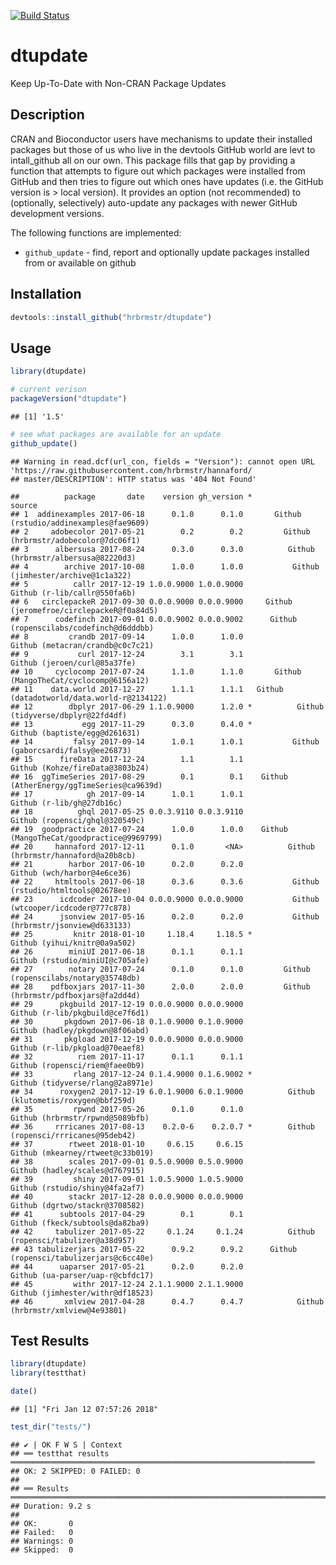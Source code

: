 
[![Build
Status](https://travis-ci.org/hrbrmstr/dtupdate.png)](https://travis-ci.org/hrbrmstr/dtupdate)

# dtupdate

Keep Up-To-Date with Non-CRAN Package Updates

## Description

CRAN and Bioconductor users have mechanisms to update their installed
packages but those of us who live in the devtools GitHub world are levt
to intall\_github all on our own. This package fills that gap by
providing a function that attempts to figure out which packages were
installed from GitHub and then tries to figure out which ones have
updates (i.e. the GitHub version is \> local version). It provides an
option (not recommended) to (optionally, selectively) auto-update any
packages with newer GitHub development versions.

The following functions are implemented:

  - `github_update` - find, report and optionally update packages
    installed from or available on github

## Installation

``` r
devtools::install_github("hrbrmstr/dtupdate")
```

## Usage

``` r
library(dtupdate)

# current verison
packageVersion("dtupdate")
```

    ## [1] '1.5'

``` r
# see what packages are available for an update
github_update()
```

    ## Warning in read.dcf(url_con, fields = "Version"): cannot open URL 'https://raw.githubusercontent.com/hrbrmstr/hannaford/
    ## master/DESCRIPTION': HTTP status was '404 Not Found'

    ##          package       date    version gh_version *                                     source
    ## 1  addinexamples 2017-06-18      0.1.0      0.1.0       Github (rstudio/addinexamples@fae9609)
    ## 2     adobecolor 2017-05-21        0.2        0.2         Github (hrbrmstr/adobecolor@7dc06f1)
    ## 3      albersusa 2017-08-24      0.3.0      0.3.0          Github (hrbrmstr/albersusa@82220d3)
    ## 4        archive 2017-10-08      1.0.0      1.0.0           Github (jimhester/archive@1c1a322)
    ## 5          callr 2017-12-19 1.0.0.9000 1.0.0.9000                 Github (r-lib/callr@550fa6b)
    ## 6   circlepackeR 2017-09-30 0.0.0.9000 0.0.0.9000     Github (jeromefroe/circlepackeR@f0a84d5)
    ## 7      codefinch 2017-09-01 0.0.0.9002 0.0.0.9002      Github (ropenscilabs/codefinch@d6dddbb)
    ## 8         crandb 2017-09-14      1.0.0      1.0.0             Github (metacran/crandb@c0c7c21)
    ## 9           curl 2017-12-24        3.1        3.1                 Github (jeroen/curl@85a37fe)
    ## 10     cyclocomp 2017-07-24      1.1.0      1.1.0       Github (MangoTheCat/cyclocomp@6156a12)
    ## 11    data.world 2017-12-27      1.1.1      1.1.1   Github (datadotworld/data.world-r@2134122)
    ## 12        dbplyr 2017-06-29 1.1.0.9000      1.2.0 *          Github (tidyverse/dbplyr@22fd4df)
    ## 13           egg 2017-11-29      0.3.0      0.4.0 *              Github (baptiste/egg@d261631)
    ## 14         falsy 2017-09-14      1.0.1      1.0.1           Github (gaborcsardi/falsy@ee26873)
    ## 15      fireData 2017-12-24        1.1        1.1              Github (Kohze/fireData@3803b24)
    ## 16  ggTimeSeries 2017-08-29        0.1        0.1    Github (AtherEnergy/ggTimeSeries@ca9639d)
    ## 17            gh 2017-09-14      1.0.1      1.0.1                    Github (r-lib/gh@27db16c)
    ## 18          ghql 2017-05-25 0.0.3.9110 0.0.3.9110               Github (ropensci/ghql@320549c)
    ## 19  goodpractice 2017-07-24      1.0.0      1.0.0    Github (MangoTheCat/goodpractice@9969799)
    ## 20     hannaford 2017-12-11      0.1.0       <NA>          Github (hrbrmstr/hannaford@a20b8cb)
    ## 21        harbor 2017-06-10      0.2.0      0.2.0                  Github (wch/harbor@4e6ce36)
    ## 22     htmltools 2017-06-18      0.3.6      0.3.6           Github (rstudio/htmltools@02678ee)
    ## 23      icdcoder 2017-10-04 0.0.0.9000 0.0.0.9000           Github (wtcooper/icdcoder@777c878)
    ## 24      jsonview 2017-05-16      0.2.0      0.2.0           Github (hrbrmstr/jsonview@d633133)
    ## 25         knitr 2018-01-10     1.18.4     1.18.5 *               Github (yihui/knitr@0a9a502)
    ## 26        miniUI 2017-06-18      0.1.1      0.1.1              Github (rstudio/miniUI@c705afe)
    ## 27        notary 2017-07-24      0.1.0      0.1.0         Github (ropenscilabs/notary@35748db)
    ## 28    pdfboxjars 2017-11-30      2.0.0      2.0.0         Github (hrbrmstr/pdfboxjars@fa2dd4d)
    ## 29      pkgbuild 2017-12-19 0.0.0.9000 0.0.0.9000              Github (r-lib/pkgbuild@ce7f6d1)
    ## 30       pkgdown 2017-06-18 0.1.0.9000 0.1.0.9000              Github (hadley/pkgdown@8f06abd)
    ## 31       pkgload 2017-12-19 0.0.0.9000 0.0.0.9000               Github (r-lib/pkgload@70eaef8)
    ## 32          riem 2017-11-17      0.1.1      0.1.1               Github (ropensci/riem@faee0b9)
    ## 33         rlang 2017-12-24 0.1.4.9000 0.1.6.9002 *           Github (tidyverse/rlang@2a8971e)
    ## 34      roxygen2 2017-12-19 6.0.1.9000 6.0.1.9000          Github (klutometis/roxygen@bbf259d)
    ## 35         rpwnd 2017-05-26      0.1.0      0.1.0              Github (hrbrmstr/rpwnd@5089bfb)
    ## 36     rrricanes 2017-08-13    0.2.0-6    0.2.0.7 *        Github (ropensci/rrricanes@95deb42)
    ## 37        rtweet 2018-01-10     0.6.15     0.6.15             Github (mkearney/rtweet@c33b019)
    ## 38        scales 2017-09-01 0.5.0.9000 0.5.0.9000               Github (hadley/scales@d767915)
    ## 39         shiny 2017-09-01 1.0.5.9000 1.0.5.9000               Github (rstudio/shiny@4fa2af7)
    ## 40        stackr 2017-12-28 0.0.0.9000 0.0.0.9000               Github (dgrtwo/stackr@3708582)
    ## 41      subtools 2017-04-29        0.1        0.1              Github (fkeck/subtools@da82ba9)
    ## 42     tabulizer 2017-05-22     0.1.24     0.1.24          Github (ropensci/tabulizer@a38d957)
    ## 43 tabulizerjars 2017-05-22      0.9.2      0.9.2      Github (ropensci/tabulizerjars@c6cc40e)
    ## 44      uaparser 2017-05-21      0.2.0      0.2.0             Github (ua-parser/uap-r@cbfdc17)
    ## 45         withr 2017-12-24 2.1.1.9000 2.1.1.9000             Github (jimhester/withr@df18523)
    ## 46       xmlview 2017-04-28      0.4.7      0.4.7            Github (hrbrmstr/xmlview@4e93801)

## Test Results

``` r
library(dtupdate)
library(testthat)

date()
```

    ## [1] "Fri Jan 12 07:57:26 2018"

``` r
test_dir("tests/")
```

    ## ✔ | OK F W S | Context
    ## ══ testthat results  ════════════════════════════════════════════════════════════════════
    ## OK: 2 SKIPPED: 0 FAILED: 0
    ## 
    ## ══ Results ══════════════════════════════════════════════════════════════════════════════
    ## Duration: 9.2 s
    ## 
    ## OK:       0
    ## Failed:   0
    ## Warnings: 0
    ## Skipped:  0
